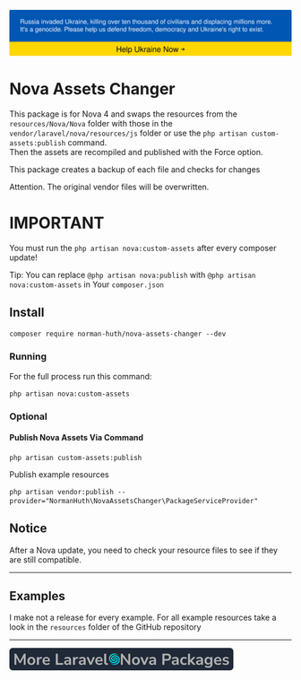 [![Stand With Ukraine](https://raw.githubusercontent.com/vshymanskyy/StandWithUkraine/main/banner2-direct.svg)](https://vshymanskyy.github.io/StandWithUkraine/)

# Nova Assets Changer

This package is for Nova 4 and swaps the resources from the `resources/Nova/Nova` folder with those in the `vendor/laravel/nova/resources/js` folder or use the `php artisan custom-assets:publish`
command.  
Then the assets are recompiled and published with the Force option.

This package creates a backup of each file and checks for changes

Attention. The original vendor files will be overwritten.

# IMPORTANT

You must run the `php artisan nova:custom-assets` after every composer update!

Tip: You can replace `@php artisan nova:publish` with `@php artisan nova:custom-assets` in Your `composer.json`

## Install

```
composer require norman-huth/nova-assets-changer --dev
```

### Running

For the full process run this command:

```
php artisan nova:custom-assets
```

### Optional

#### Publish Nova Assets Via Command

```
php artisan custom-assets:publish
```

Publish example resources

```
php artisan vendor:publish --provider="NormanHuth\NovaAssetsChanger\PackageServiceProvider"
```

## Notice

After a Nova update, you need to check your resource files to see if they are still compatible.

___

## Examples

I make not a release for every example. For all example resources take a look in the `resources` folder of the GitHub repository

---
[![More Laravel Nova Packages](https://raw.githubusercontent.com/Muetze42/asset-repo/main/svg/more-laravel-nova-packages.svg)](https://huth.it/nova-packages)
